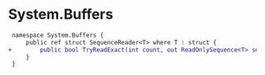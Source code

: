 # System.Buffers

``` diff
 namespace System.Buffers {
     public ref struct SequenceReader<T> where T : struct {
+        public bool TryReadExact(int count, out ReadOnlySequence<T> sequence);
     }
 }
```

